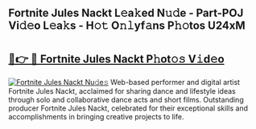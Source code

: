 ## Fortnite Jules Nackt L𝚎a𝚔ed N𝚞𝚍e - Part-POJ Vi𝚍𝚎o L𝚎a𝚔s - H𝚘𝚝 O𝚗𝚕yf𝚊ns P𝚑𝚘tos U24xM

# <h2><a href="http://kfdrflp.oniu.top/?m=Fortnite+Jules+Nackt">🔗👉 🔴 Fortnite Jules Nackt P𝚑ot𝚘𝚜 V𝚒d𝚎o</a></h2>

[![Fortnite Jules Nackt Nu𝚍e𝚜](https://i.imgur.com/0qMVB7G.gif)](http://kfdrflp.oniu.top/?m=Fortnite+Jules+Nackt)
Web-based performer and digital artist Fortnite Jules Nackt, acclaimed for sharing dance and lifestyle ideas through solo and collaborative dance acts and short films. Outstanding producer Fortnite Jules Nackt, celebrated for their exceptional skills and accomplishments in bringing creative projects to life.  
